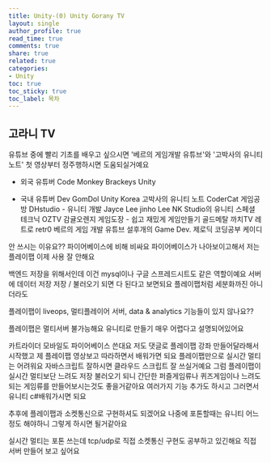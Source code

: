 ```yaml
---
title: Unity-(0) Unity Gorany TV
layout: single
author_profile: true
read_time: true
comments: true
share: true
related: true
categories:
- Unity
toc: true
toc_sticky: true
toc_label: 목차
---
```


## 고라니 TV
유튜브 중에 빨리 기초를 배우고 싶으시면 '베르의 게임개발 유튜브'와 '고박사의 유니티 노트' 첫 영상부터 정주행하시면 도움되실거예요

- 외국 유튜버 
Code Monkey
Brackeys
Unity

- 국내 유튜버
Dev GomDol
Unity Korea
고박사의 유니티 노트
CoderCat 게임공방
DHstudio - 유니티 개발
Jayce Lee
jinho Lee
NK Studio의 유니티 스페셜 테크닉
OZTV
감귤오렌지
게임도장 - 쉽고 재밌게 게임만들기
골드메탈
까치TV
레트로 retr0
베르의 게임 개발 유튜브
설후개의 Game Dev.
제로딕 코딩공부
케이디

안 쓰시는 이유요??
파이어베이스에 비해 비싸요 파이어베이스가 나아보이고해서 저는 플레이팹 이제 사용 잘 안해요

백엔드 저장을 위해서인데
이건 mysql이나 구글 스프레드시트도 같은 역할이예요
서버에 데이터 저장
저장 / 불러오기 되면 다 된다고 보면되요
플레이팹처럼 세분화까진 아니더라도

플레이팹이 liveops, 멀티플레이어 서버, data & analytics 기능들이 있지 않나요??

플레이팹은 멀티서버 불가능해요 유니티로 만들기 매우 어렵다고 설명되어있어요

카트라이더 모바일도 파이어베이스 쓴대요
저도 댓글로 플레이팹 강좌 만들어달라해서 시작했고
제 플레이팹 영상보고 따라하면서 배워가면 되요
플레이팹만으로 실시간 멀티는 어려워요
자바스크립트 잘하시면 클라우드 스크립트 잘 쓰실거예요
그럼 플레이팹이 실시간 멀티보단 느려도 저장 불러오기 되니
간단한 퍼즐게임류나 퀴즈게임이나 느려도되는 게임류를 만들어보시는것도 좋을거같아요
여러가지 기능 추가도 하시고
그러면서 유니티 c#배워가시면 되요

추후에 플레이팹과 소켓통신으로 구현하셔도 되겠어요
나중에 포톤할때는 유니티 어느정도 해야하니 그렇게 하시면 될거같아요

실시간 멀티는 포톤 쓰는데
tcp/udp로 직접 소켓통신 구현도 공부하고 있긴해요
직접 서버 만들어 보고 싶어요
